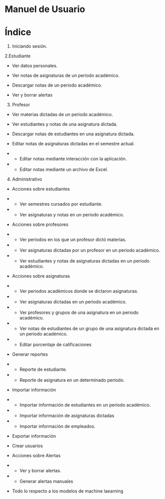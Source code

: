 
# Manuel de Usuario


# Índice

1. Iniciando sesión. 

2.Estudiante 

- Ver datos personales. 

- Ver notas de asignaturas de un periodo académico.  

- Descargar notas de un periodo académico. 

- Ver y borrar alertas 

3. Profesor 

- Ver materias dictadas de un periodo académico. 

- Ver estudiantes y notas de una asignatura dictada. 

- Descargar notas de estudiantes en una asignatura dictada. 

- Editar notas de asignaturas dictadas en el semestre actual. 

- - Editar notas mediante interacción con la aplicación. 

- - Editar notas mediante un archivo de Excel. 

4. Administrativo 

- Acciones sobre estudiantes 

- - Ver semestres cursados por estudiante. 

- - Ver asignaturas y notas en un periodo académico. 

- Acciones sobre profesores 

- - Ver periodos en los que un profesor dictó materias. 

- - Ver asignaturas dictadas por un profesor en un periodo académico. 

- - Ver estudiantes y notas de asignaturas dictadas en un periodo académico. 

- Acciones sobre asignaturas 

- - Ver periodos académicos donde se dictaron asignaturas. 

- - Ver asignaturas dictadas en un periodo académico. 

- - Ver profesores y grupos de una asignatura en un periodo académico. 

- - Ver notas de estudiantes de un grupo de una asignatura dictada en un periodo académico. 

- - Editar porcentaje de calificaciones  

- Generar reportes 

- - Reporte de estudiante. 

- - Reporte de asignatura en un determinado periodo. 

- Importar información 

- - Importar información de estudiantes en un periodo académico. 

- - Importar información de asignaturas dictadas 

- - Importar información de empleados. 

- Exportar información 

- Crear usuarios 

- Acciones sobre Alertas 

- - Ver y borrar alertas. 

- - Generar alertas manuales 

- Todo lo respecto a los modelos de machine laearning 
